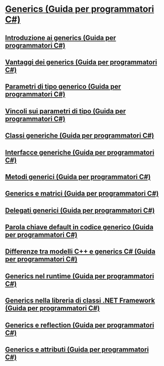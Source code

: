 # [Generics (Guida per programmatori C#)](index.md)
## [Introduzione ai generics (Guida per programmatori C#)](introduction-to-generics.md)
## [Vantaggi dei generics (Guida per programmatori C#)](benefits-of-generics.md)
## [Parametri di tipo generico (Guida per programmatori C#)](generic-type-parameters.md)
## [Vincoli sui parametri di tipo (Guida per programmatori C#)](constraints-on-type-parameters.md)
## [Classi generiche (Guida per programmatori C#)](generic-classes.md)
## [Interfacce generiche (Guida per programmatori C#)](generic-interfaces.md)
## [Metodi generici (Guida per programmatori C#)](generic-methods.md)
## [Generics e matrici (Guida per programmatori C#)](generics-and-arrays.md)
## [Delegati generici (Guida per programmatori C#)](generic-delegates.md)
## [Parola chiave default in codice generico (Guida per programmatori C#)](default-keyword-in-generic-code.md)
## [Differenze tra modelli C++ e generics C# (Guida per programmatori C#)](differences-between-cpp-templates-and-csharp-generics.md)
## [Generics nel runtime (Guida per programmatori C#)](generics-in-the-run-time.md)
## [Generics nella libreria di classi .NET Framework (Guida per programmatori C#)](generics-in-the-net-framework-class-library.md)
## [Generics e reflection (Guida per programmatori C#)](generics-and-reflection.md)
## [Generics e attributi (Guida per programmatori C#)](generics-and-attributes.md)

